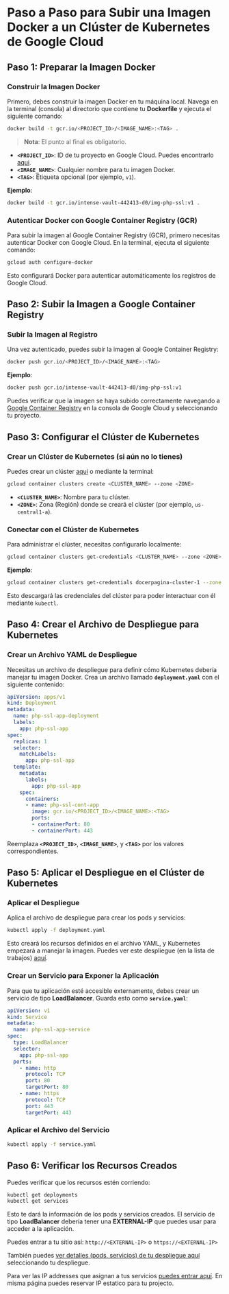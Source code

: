 # Paso a Paso para Subir una Imagen Docker a un Clúster de Kubernetes de Google Cloud

## Paso 1: Preparar la Imagen Docker

### Construir la Imagen Docker

Primero, debes construir la imagen Docker en tu máquina local. Navega en la terminal (consola) al directorio que contiene tu **Dockerfile** y ejecuta el siguiente comando:

```sh
docker build -t gcr.io/<PROJECT_ID>/<IMAGE_NAME>:<TAG> .
```

> **Nota**: El punto al final es obligatorio.

- **`<PROJECT_ID>`**: ID de tu proyecto en Google Cloud. Puedes encontrarlo [aqui](https://console.cloud.google.com/cloud-resource-manager?referrer=search&hl=es&organizationId=0&orgonly=true&supportedpurview=organizationId,folder,project).
- **`<IMAGE_NAME>`**: Cualquier nombre para tu imagen Docker.
- **`<TAG>`**: Etiqueta opcional (por ejemplo, `v1`).

**Ejemplo**:

```sh
docker build -t gcr.io/intense-vault-442413-d0/img-php-ssl:v1 .
```

### Autenticar Docker con Google Container Registry (GCR)

Para subir la imagen al Google Container Registry (GCR), primero necesitas autenticar Docker con Google Cloud. En la terminal, ejecuta el siguiente comando:

```sh
gcloud auth configure-docker
```

Esto configurará Docker para autenticar automáticamente los registros de Google Cloud.

## Paso 2: Subir la Imagen a Google Container Registry

### Subir la Imagen al Registro

Una vez autenticado, puedes subir la imagen al Google Container Registry:

```sh
docker push gcr.io/<PROJECT_ID>/<IMAGE_NAME>:<TAG>
```

**Ejemplo**:

```sh
docker push gcr.io/intense-vault-442413-d0/img-php-ssl:v1
```

Puedes verificar que la imagen se haya subido correctamente navegando a [Google Container Registry](https://console.cloud.google.com/gcr/images) en la consola de Google Cloud y seleccionando tu proyecto.

## Paso 3: Configurar el Clúster de Kubernetes

### Crear un Clúster de Kubernetes (si aún no lo tienes)

Puedes crear un clúster [aqui](https://console.cloud.google.com/kubernetes/list) o mediante la terminal:

```sh
gcloud container clusters create <CLUSTER_NAME> --zone <ZONE>
```

- **`<CLUSTER_NAME>`**: Nombre para tu clúster.
- **`<ZONE>`**: Zona (Región) donde se creará el clúster (por ejemplo, `us-central1-a`).

### Conectar con el Clúster de Kubernetes

Para administrar el clúster, necesitas configurarlo localmente:

```sh
gcloud container clusters get-credentials <CLUSTER_NAME> --zone <ZONE>
```

**Ejemplo**:

```sh
gcloud container clusters get-credentials docerpagina-cluster-1 --zone us-central1
```

Esto descargará las credenciales del clúster para poder interactuar con él mediante `kubectl`.

## Paso 4: Crear el Archivo de Despliegue para Kubernetes

### Crear un Archivo YAML de Despliegue

Necesitas un archivo de despliegue para definir cómo Kubernetes debería manejar tu imagen Docker. Crea un archivo llamado **`deployment.yaml`** con el siguiente contenido:

```yaml
apiVersion: apps/v1
kind: Deployment
metadata:
  name: php-ssl-app-deployment
  labels:
    app: php-ssl-app
spec:
  replicas: 1
  selector:
    matchLabels:
      app: php-ssl-app
  template:
    metadata:
      labels:
        app: php-ssl-app
    spec:
      containers:
      - name: php-ssl-cont-app
        image: gcr.io/<PROJECT_ID>/<IMAGE_NAME>:<TAG>
        ports:
        - containerPort: 80
        - containerPort: 443
```

Reemplaza **`<PROJECT_ID>`**, **`<IMAGE_NAME>`**, y **`<TAG>`** por los valores correspondientes.

## Paso 5: Aplicar el Despliegue en el Clúster de Kubernetes

### Aplicar el Despliegue

Aplica el archivo de despliegue para crear los pods y servicios:

```sh
kubectl apply -f deployment.yaml
```

Esto creará los recursos definidos en el archivo YAML, y Kubernetes empezará a manejar la imagen. Puedes ver este despliegue (en la lista de trabajos) [aquí](https://console.cloud.google.com/kubernetes/workload/).

### Crear un Servicio para Exponer la Aplicación

Para que tu aplicación esté accesible externamente, debes crear un servicio de tipo **LoadBalancer**. Guarda esto como **`service.yaml`**:

```yaml
apiVersion: v1
kind: Service
metadata:
  name: php-ssl-app-service
spec:
  type: LoadBalancer
  selector:
    app: php-ssl-app
  ports:
    - name: http
      protocol: TCP
      port: 80
      targetPort: 80
    - name: https
      protocol: TCP
      port: 443
      targetPort: 443
```

### Aplicar el Archivo del Servicio

```sh
kubectl apply -f service.yaml
```

## Paso 6: Verificar los Recursos Creados

Puedes verificar que los recursos estén corriendo:

```sh
kubectl get deployments
kubectl get services
```

Esto te dará la información de los pods y servicios creados. El servicio de tipo **LoadBalancer** debería tener una **EXTERNAL-IP** que puedes usar para acceder a la aplicación.

Puedes entrar a tu sitio así: `http://<EXTERNAL-IP>` o `https://<EXTERNAL-IP>`

También puedes [ver detalles (pods, servicios) de tu despliegue aquí](https://console.cloud.google.com/kubernetes/workload) seleccionando tu despliegue.

Para ver las IP addresses que asignan a tus servicios [puedes entrar aquí](https://console.cloud.google.com/networking/addresses/list).
En misma página puedes reservar IP estatico para tu projecto.

